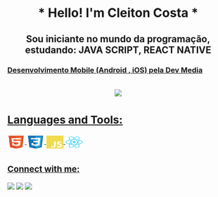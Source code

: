 
<h1 align="center"> * Hello! I'm Cleiton Costa * </h1>
<h2 align="center">Sou iniciante no mundo da programação, estudando:
JAVA SCRIPT, REACT NATIVE </h2>
<h3> <a href="https://www.devmedia.com.br/perfil/josicleiton-alberto-da-costa" alt="Devmedia.com.br"> Desenvolvimento Mobile (Android , iOS) pela Dev Media

##
<div align="center">
  <a href="https://github.com/cleitoncosta">
  <img height="180em" src="https://github-readme-stats.vercel.app/api/top-langs/?username=cleitoncosta&layout=compact&langs_count=7&theme=dracula"/>
</div>

##

<h2>Languages and Tools:</h2>
 
  <div style="display: inline_block">
  <img align="center" alt="cleitoncosta-HTML" height="30" width="40" src="https://raw.githubusercontent.com/devicons/devicon/master/icons/html5/html5-original.svg">
  <img align="center" alt="cleitoncosta-CSS" height="30" width="40" src="https://raw.githubusercontent.com/devicons/devicon/master/icons/css3/css3-original.svg">
  <img align="center" alt="Cleitoncosta-Js" height="30" width="40" src="https://raw.githubusercontent.com/devicons/devicon/master/icons/javascript/javascript-plain.svg">
  <img align="center" alt="cleitoncosta-React" height="30" width="40" src="https://raw.githubusercontent.com/devicons/devicon/master/icons/react/react-original.svg">
 </div>
 
  ##
  <h3>Connect with me:</h3> 
 <a href="https://instagram.com/fidel_ravi" target="_blank"> <img src="https://img.shields.io/badge/-Instagram-%23E4405F?style=for-the-badge&logo=instagram&logoColor=white" target="_blank"></a>
  <a href="https://discord.gg/CleitonCosta#7325" target="_blank"> <img src="https://img.shields.io/badge/Discord-7289DA?style=for-the-badge&logo=discord&logoColor=white" target="_blank"></a> 
 <a href = "mailto:cleiton-2506@hotmail.com"><img src="https://img.shields.io/badge/-Hotmail-%23333?style=for-the-badge&logo=hotmail&logoColor=white" target="_blank"></a>
</div>
